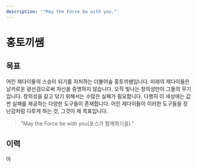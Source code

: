 ```yaml
---
description: '"May the Force be with you."'
---
```


# 홍토끼쌤

## 목표

어린 제다이들의 스승이 되기를 자처하는 더불어숲 홍토끼쌤입니다. 미래의 제다이들은 날카로운 광선검으로써 자신을 증명하지 않습니다. 오직 빛나는 창의성만이 그들의 무기입니다. 창의성을 갈고 닦기 위해서는 수많은 실패가 필요합니다. 다행히 이 세상에는 값싼 실패를 제공하는 다양한 도구들이 존재합니다. 어린 제다이들이 이러한 도구들을 장난감처럼 다루게 하는 것, 그것이 제 목표입니다.  

> "May the Force be with you\(포스가 함께하기를\)."

## 이력

아









